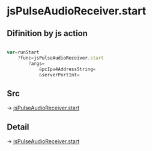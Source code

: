 # jsPulseAudioReceiver.start

## Difinition by js action

```js.js

var=runStart
	?func=jsPulseAudioReceiver.start
		?args=
			&pcIpv4AddressString=
			&serverPortInt=
```

## Src

-> [jsPulseAudioReceiver.start](https://github.com/puutaro/CommandClick/blob/master/app/src/main/java/com/puutaro/commandclick/fragment_lib/terminal_fragment/js_interface/JsPulseAudioReceiver.kt#L21)

## Detail

-> [jsPulseAudioReceiver.start](https://github.com/puutaro/CommandClick/blob/master/md/developer/js_interface/details/JsPulseAudioReceiver/start.md)
